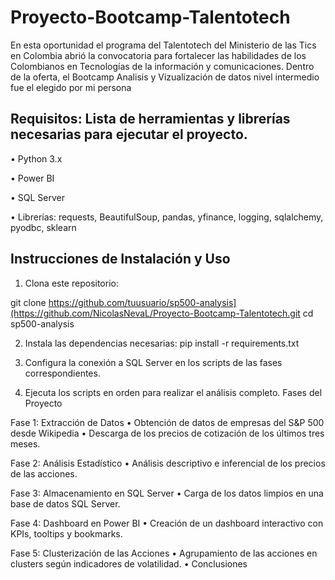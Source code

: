 # Proyecto-Bootcamp-Talentotech
 En esta oportunidad el programa del Talentotech del Ministerio de las Tics en Colombia abrió la convocatoria para fortalecer las habilidades de los Colombianos en Tecnologías de la información y comunicaciones. Dentro de la oferta, el Bootcamp Analisis y Vizualización de datos nivel intermedio fue el elegido por mi persona
## Requisitos: Lista de herramientas y librerías necesarias para ejecutar el proyecto.
• Python 3.x

• Power BI

• SQL Server

• Librerías: requests, BeautifulSoup, pandas, yfinance, logging, sqlalchemy, pyodbc, sklearn 

## Instrucciones de Instalación y Uso
1. Clona este repositorio:

git clone https://github.com/tuusuario/sp500-analysis](https://github.com/NicolasNevaL/Proyecto-Bootcamp-Talentotech.git
cd sp500-analysis

2. Instala las dependencias necesarias:
pip install -r requirements.txt

3. Configura la conexión a SQL Server en los scripts de las fases
correspondientes.

4. Ejecuta los scripts en orden para realizar el análisis completo.
Fases del Proyecto

Fase 1: Extracción de Datos
• Obtención de datos de empresas del S&P 500 desde Wikipedia
• Descarga de los precios de cotización de los últimos tres meses.

Fase 2: Análisis Estadístico
• Análisis descriptivo e inferencial de los precios de las acciones.

Fase 3: Almacenamiento en SQL Server
• Carga de los datos limpios en una base de datos SQL Server.

Fase 4: Dashboard en Power BI
• Creación de un dashboard interactivo con KPIs, tooltips y bookmarks.

Fase 5: Clusterización de las Acciones
• Agrupamiento de las acciones en clusters según indicadores de volatilidad.
• Conclusiones 


